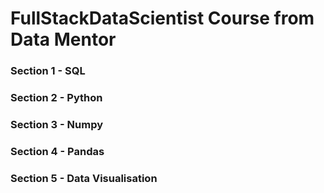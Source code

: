 # FullStackDataScientist Course from Data Mentor


### Section 1 - SQL
### Section 2 - Python
### Section 3 - Numpy
### Section 4 - Pandas
### Section 5 - Data Visualisation
